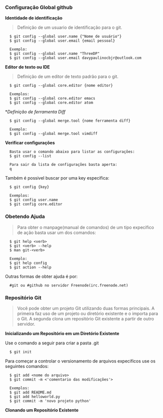 ### Configuração Global github
> 

**Identidade de identificação**

> Definição de um usuario de identificação para o git.

      $ git config --global user.name {"Nome de usuário"}
      $ git config --global user.email {email pessoal}
      
      Exemplo:
      $ git config --global user.name "ThreeDP"
      $ git config --global user.email davypaulinocbjr@outlook.com
      
      
**Editor de texto ou IDE**

> Definição de um editor de texto padrão para o git.
      
      $ git config --global core.editor {nome editor}
      
      Exemplos:
      $ git config --global core.editor emacs
      $ git config --global core.editor atom
      
**Definição de ferramenta Diff*

      $ git config --global merge.tool {nome ferramenta diff}
      
      Exemplo:
      $ git config --global merge.tool vimdiff

**Verificar configurações**

      Basta usar o comando abaixo para listar as configurações:
      $ git config --list
      
      Para sair da lista de configurações basta aperta:
      q
      
Também é possivel buscar por uma key especifica:

      $ git config {key}
      
      Exemplos:
      $ git config user.name
      $ git config core.editor

### Obetendo Ajuda
> Para obter o manpage(manual de comandos) de um tipo expecifico de ação basta usar um dos comandos:

      $ git help <verb>
      $ git <verb> --help
      $ man git-<verb>
      
      Exemplo:
      $ git help config
      $ git action --help
      
Outras formas de obter ajuda é por:
      
      #git ou #github no servidor Freenode(irc.freenode.net)
      

### Repositório Git
> Você pode obter um projeto Git utilizando duas formas principais. A primeira faz uso de um projeto ou diretório existente e o importa para o Git. A segunda clona um repositório Git existente a partir de outro servidor.

**Inicializando um Repositório em um Diretório Existente**

Use o comando a seguir para criar a pasta .git

      $ git init
      
Para começar a controlar o versionamento de arquivos expecificos use os seguintes comandos:

      $ git add <nome do arquivo>
      $ git commit -m <'comentario das modificações'>
      
      Exemplos:
      $ git add README.md
      $ git add helloworld.py
      $ git commit -m 'novo projeto python'
      
**Clonando um Repositório Existente**

